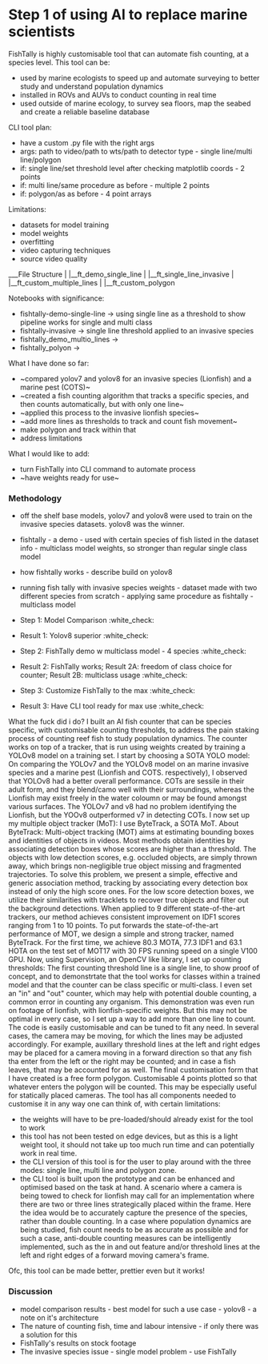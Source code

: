# Step 1 of using AI to replace marine scientists

FishTally is highly customisable tool that can automate fish counting, at a species level. This tool can be:
- used by marine ecologists to speed up and automate surveying to better study and understand population dynamics
- installed in ROVs and AUVs to conduct counting in real time
- used outside of marine ecology, to survey sea floors, map the seabed and create a reliable baseline database

CLI tool plan:
- have a custom .py file with the right args
- args: path to video/path to wts/path to detector type - single line/multi line/polygon
- if: single line/set threshold level after checking matplotlib coords - 2 points
- if: multi line/same procedure as before - multiple 2 points
- if: polygon/as as before - 4 point arrays

Limitations:
- datasets for model training
- model weights 
- overfitting
- video capturing techniques
- source video quality

___File Structure
|
|__ft_demo_single_line
|
|__ft_single_line_invasive
|
|__ft_custom_multiple_lines
|
|__ft_custom_polygon 

Notebooks with significance:
- fishtally-demo-single-line -> using single line as a threshold to show pipeline works for single and multi class 
- fishtally-invasive -> single line threshold applied to an invasive species
- fishtally_demo_multio_lines ->
- fishtally_polyon ->

What I have done so far:
- ~compared yolov7 and yolov8 for an invasive species (Lionfish) and a marine pest (COTS)~
- ~created a fish counting algorithm that tracks a specific species, and then counts automatically, but with only one line~
- ~applied this process to the invasive lionfish species~
- ~add more lines as thresholds to track and count fish movement~
- make polygon and track within that
- address limitations

What I would like to add:
- turn FishTally into CLI command to automate process
- ~have weights ready for use~

### Methodology

- off the shelf base models, yolov7 and yolov8 were used to train on the invasive species datasets. yolov8 was the winner.
- fishtally - a demo - used with certain species of fish listed in the dataset info - multiclass model weights, so stronger than regular single class model
- how fishtally works - describe build on yolov8
- running fish tally with invasive species weights - dataset made with two different species from scratch - applying same procedure as fishtally - multiclass model

- Step 1: Model Comparison :white_check:
- Result 1: Yolov8 superior :white_check:
- Step 2: FishTally demo w multiclass model - 4 species :white_check:
- Result 2: FishTally works; Result 2A: freedom of class choice for counter; Result 2B: multiclass usage :white_check:
- Step 3: Customize FishTally to the max :white_check:
- Result 3: Have CLI tool ready for max use :white_check:

What the fuck did i do?
I built an AI fish counter that can be species specific, with customisable counting thresholds, to address the pain staking process of counting reef fish to study population dynamics. The counter works on top of a tracker, that is run using weights created by training a YOLOv8 model on a training set.
I start by choosing a SOTA YOLO model:
On comparing the YOLOv7 and the YOLOv8 model on an marine invasive species and a marine pest (Lionfish and COTS. respectively), I observed that YOLOv8 had a better overall performance. COTs are sessile in their adult form, and they blend/camo well with their surroundings, whereas the Lionfish may exist freely in the water coloumn or may be found amongst various surfaces. The YOLOv7 and v8 had no problem identifying the Lionfish, but the YOOv8 outperformed v7 in detecting COTs.
I now set up my multiple object tracker (MoT):
I use ByteTrack, a SOTA MoT. About ByteTrack: Multi-object tracking (MOT) aims at estimating bounding boxes and identities of objects in videos. Most methods obtain identities by associating detection boxes whose scores are higher than a threshold. The objects with low detection scores, e.g. occluded objects, are simply thrown away, which brings non-negligible true object missing and fragmented trajectories. To solve this problem, we present a simple, effective and generic association method, tracking by associating every detection box instead of only the high score ones. For the low score detection boxes, we utilize their similarities with tracklets to recover true objects and filter out the background detections. When applied to 9 different state-of-the-art trackers, our method achieves consistent improvement on IDF1 scores ranging from 1 to 10 points. To put forwards the state-of-the-art performance of MOT, we design a simple and strong tracker, named ByteTrack. For the first time, we achieve 80.3 MOTA, 77.3 IDF1 and 63.1 HOTA on the test set of MOT17 with 30 FPS running speed on a single V100 GPU.
Now, using Supervision, an OpenCV like library, I set up counting thresholds:
The first counting threshold line is a single line, to show proof of concept, and to demonstrtate that the tool works for classes within a trained model and that the counter can be class specific or multi-class. I even set an "in" and "out" counter, which may help with potential double counting, a common error in counting any organism. This demonstration was even run on footage of lionfish, with lionfish-specific weights.
But this may not be optimal in every case, so I set up a way to add more than one line to count. The code is easily customisable and can be tuned to fit any need. In several cases, the camera may be moving, for which the lines may be adjusted accordingly. For example, auxillary threshold lines at the left and right edges may be placed for a camera moving in a forward direction so that any fish tha enter from the left or the right may be counted; and in case a fish leaves, that may be accounted for as well.
The final customisation form that I have created is a free form polygon. Customisable 4 points plotted so that whatever enters the polygon will be counted. This may be especially useful for statically placed cameras.
The tool has all components needed to customise it in any way one can think of, with certain limitations:
- the weights will have to be pre-loaded/should already exist for the tool to work
- this tool has not been tested on edge devices, but as this is a light weight tool, it should not take up too much run time and can potentially work in real time.
- the CLI version of this tool is for the user to play around with the three modes: single line, multi line and polygon zone.
- the CLI tool is built upon the prototype and can be enhanced and optimised based on the task at hand. A scenario where a camera is being towed to check for lionfish may call for an implementation where there are two or three lines strategically placed within the frame. Here the idea would be to accurately capture the presence of the species, rather than double counting. In a case where population dynamics are being studied, fish count needs to be as accurate as possible and for such a case, anti-double counting measures can be intelligently implemented, such as the in and out feature and/or threshold lines at the left and right edges of a forward moving camera's frame. 

Ofc, this tool can be made better, prettier even but it works!

### Discussion

- model comparison results - best model for such a use case - yolov8 - a note on it's architecture
- The nature of counting fish, time and labour intensive - if only there was a solution for this
- FishTally's results on stock footage
- The invasive species issue - single model problem - use FishTally

